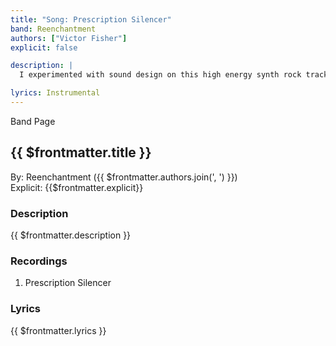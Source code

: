 ```yaml
---
title: "Song: Prescription Silencer"
band: Reenchantment
authors: ["Victor Fisher"]
explicit: false

description: |
  I experimented with sound design on this high energy synth rock track.

lyrics: Instrumental
---
```


<g-link to="/band/reenchantment">Band Page</g-link>

## {{ $frontmatter.title }}

By: <g-link to="/band/reenchantment">Reenchantment</g-link> ({{ $frontmatter.authors.join(', ') }})  
Explicit: {{$frontmatter.explicit}}

### Description

<vue-markdown>{{ $frontmatter.description }}</vue-markdown>

### Recordings

1. <g-link to="/recording/prescription-silencer">Prescription Silencer</g-link>

### Lyrics

<vue-markdown>{{ $frontmatter.lyrics }}</vue-markdown>
